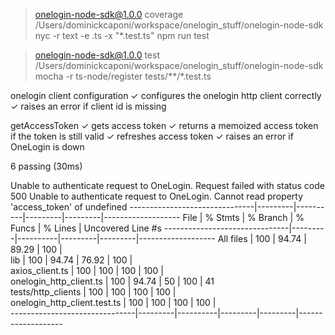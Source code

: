 
> onelogin-node-sdk@1.0.0 coverage /Users/dominickcaponi/workspace/onelogin_stuff/onelogin-node-sdk
> nyc -r text -e .ts -x "*.test.ts" npm run test


> onelogin-node-sdk@1.0.0 test /Users/dominickcaponi/workspace/onelogin_stuff/onelogin-node-sdk
> mocha -r ts-node/register tests/**/*.test.ts



  onelogin client configuration
    ✓ configures the onelogin http client correctly
    ✓ raises an error if client id is missing

  getAccessToken
    ✓ gets access token
    ✓ returns a memoized access token if the token is still valid
    ✓ refreshes access token
    ✓ raises an error if OneLogin is down


  6 passing (30ms)

Unable to authenticate request to OneLogin. Request failed with status code 500
Unable to authenticate request to OneLogin. Cannot read property 'access_token' of undefined
-------------------------------|---------|----------|---------|---------|-------------------
File                           | % Stmts | % Branch | % Funcs | % Lines | Uncovered Line #s 
-------------------------------|---------|----------|---------|---------|-------------------
All files                      |     100 |    94.74 |   89.29 |     100 |                   
 lib                           |     100 |    94.74 |   76.92 |     100 |                   
  axios_client.ts              |     100 |      100 |     100 |     100 |                   
  onelogin_http_client.ts      |     100 |    94.74 |      50 |     100 | 41                
 tests/http_clients            |     100 |      100 |     100 |     100 |                   
  onelogin_http_client.test.ts |     100 |      100 |     100 |     100 |                   
-------------------------------|---------|----------|---------|---------|-------------------
